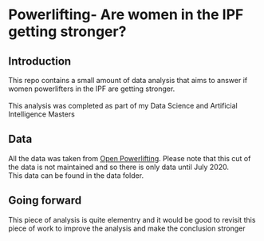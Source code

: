 # Powerlifting- Are women in the IPF getting stronger?

## Introduction 
This repo contains a small amount of data analysis that aims to answer if women powerlifters in the IPF are getting stronger. <br></br>
This analysis was completed as part of my Data Science and Artificial Intelligence Masters

## Data
All the data was taken from <a href="https://www.openpowerlifting.org/">Open Powerlifting</a>. Please note that this cut of the data is not maintained and so there is only data  until July 2020. <br /> This data can be found in the data folder.

## Going forward
This piece of analysis is quite elementry and it would be good to revisit this piece of work to improve the analysis and make the conclusion stronger
